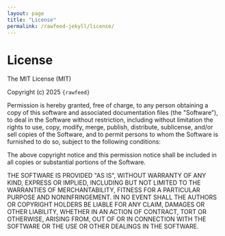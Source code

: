 ```yaml
---
layout: page
title: "License"
permalink: /rawfeed-jekyll/license/
---
```


# License

The MIT License (MIT)

Copyright (c) 2025 `{rawfeed}`

Permission is hereby granted, free of charge, to any person obtaining a copy
of this software and associated documentation files (the "Software"), to deal
in the Software without restriction, including without limitation the rights
to use, copy, modify, merge, publish, distribute, sublicense, and/or sell
copies of the Software, and to permit persons to whom the Software is
furnished to do so, subject to the following conditions:

The above copyright notice and this permission notice shall be included in all
copies or substantial portions of the Software.

THE SOFTWARE IS PROVIDED "AS IS", WITHOUT WARRANTY OF ANY KIND, EXPRESS OR
IMPLIED, INCLUDING BUT NOT LIMITED TO THE WARRANTIES OF MERCHANTABILITY,
FITNESS FOR A PARTICULAR PURPOSE AND NONINFRINGEMENT. IN NO EVENT SHALL THE
AUTHORS OR COPYRIGHT HOLDERS BE LIABLE FOR ANY CLAIM, DAMAGES OR OTHER
LIABILITY, WHETHER IN AN ACTION OF CONTRACT, TORT OR OTHERWISE, ARISING FROM,
OUT OF OR IN CONNECTION WITH THE SOFTWARE OR THE USE OR OTHER DEALINGS IN THE
SOFTWARE.

<!-- version: 0.2.0

Creative Commons Attribution 4.0 International (CC BY 4.0)

Copyright (c) 2025 `{rawfeed} <https://rawfeed.github.io>`

This theme is licensed under the Creative Commons Attribution 4.0 International License.

You are free to:

- **Share** — copy and redistribute the material in any medium or format
- **Adapt** — remix, transform, and build upon the material for any purpose, even commercially

Under the following conditions:

**Attribution** — You must give appropriate credit, provide a link to the license, and indicate if
changes were made.
You may do so in any reasonable manner, **but not in any way that suggests the licensor endorses you
or your use**.
The attribution **must include the author's name and the original link**, visible on the website or
derivative product.

---

"Theme developed by [{rawfeed}](https://rawfeed.github.io) — Licensed under [CC BY 4.0](https://creativecommons.org/licenses/by/4.0/)"

-->
